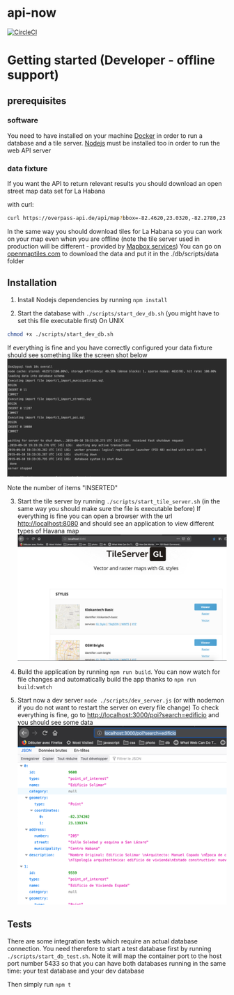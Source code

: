 # api-now

[![CircleCI](https://circleci.com/gh/Citykleta/api-now.svg?style=svg)](https://circleci.com/gh/Citykleta/api-now)

# Getting started (Developer - offline support)

## prerequisites

### software

You need to have installed on your machine [Docker](https://www.docker.com/) in order to run a database and a tile server.
[Nodejs](https://nodejs.org/en/) must be installed too in order to run the web API server

### data fixture

If you want the API to return relevant results you should download an open street map data set for La Habana

with curl:
```sh
curl https://overpass-api.de/api/map?bbox=-82.4620,23.0320,-82.2780,23.1840 -o ./db/scripts/data/havana.osm
```

In the same way you should download tiles for La Habana so you can work on your map even when you are offline (note the tile server used in production will be different - provided by [Mapbox services]())
You can go on [openmaptiles.com](https://openmaptiles.com/downloads/central-america/cuba/la-habana/) to download the data and put it in the ./db/scripts/data folder

## Installation

1. Install Nodejs dependencies by running ``npm install``

2. Start the database with ``./scripts/start_dev_db.sh`` (you might have to set this file executable first)
On UNIX
```sh
chmod +x ./scripts/start_dev_db.sh
```
If everything is fine and you have correctly configured your data fixture should see something like the screen shot below
![database log](./media/db_log.png)

Note the number of items "INSERTED"

3. Start the tile server by running ``./scripts/start_tile_server.sh`` (in the same way you should make sure the file is executable before)
If everything is fine you can open a browser with the url [http://localhost:8080](http://localhost:8080) and should see an application to view different types of Havana map
![tile server screenshot](./media/tile_server.png)

4. Build the application by running ``npm run build``. You can now watch for file changes and automatically build the app thanks to ``npm run build:watch``

5. Start now a dev server ``node ./scripts/dev_server.js`` (or with nodemon if you do not want to restart the server on every file change)
To check everything is fine, go to [http://localhost:3000/poi?search=edificio](http://localhost:3000/poi?search=edificio) and you should see some data
![api check sreenshot](./media/api_check.png)

## Tests

There are some integration tests which require an actual database connection. You need therefore to start a test database first by running
``./scripts/start_db_test.sh``. Note it will map the container port to the host port number 5433 so that you can have both databases running in the same time: your test database and your dev database 

Then simply run ``npm t``



 



 